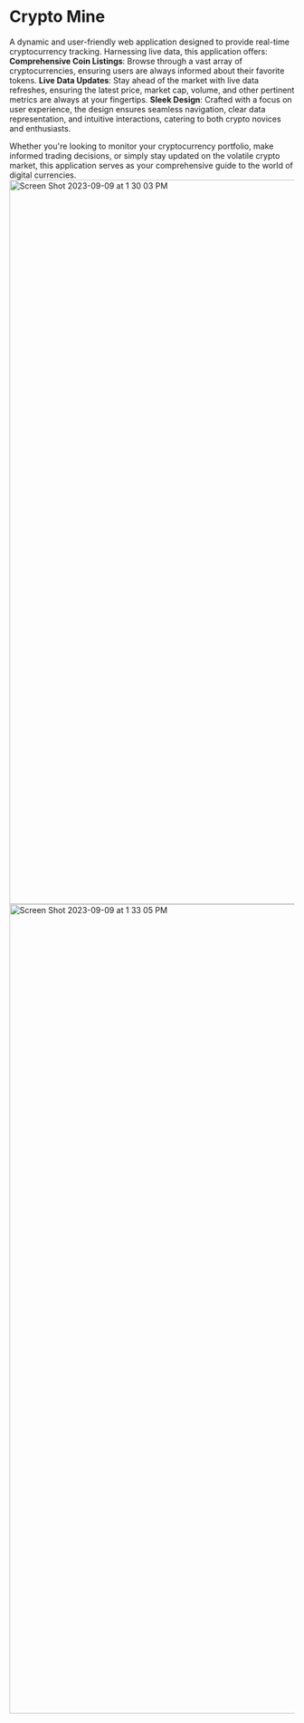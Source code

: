# Crypto Mine

A dynamic and user-friendly web application designed to provide real-time cryptocurrency tracking. Harnessing live data, this application offers:
**Comprehensive Coin Listings**: Browse through a vast array of cryptocurrencies, ensuring users are always informed about their favorite tokens.
**Live Data Updates**: Stay ahead of the market with live data refreshes, ensuring the latest price, market cap, volume, and other pertinent metrics are always at your fingertips.
**Sleek Design**: Crafted with a focus on user experience, the design ensures seamless navigation, clear data representation, and intuitive interactions, catering to both crypto novices and enthusiasts.

Whether you're looking to monitor your cryptocurrency portfolio, make informed trading decisions, or simply stay updated on the volatile crypto market, this application serves as your comprehensive guide to the world of digital currencies.
<img width="1278" alt="Screen Shot 2023-09-09 at 1 30 03 PM" src="https://github.com/yahya090/CryptoTracker/assets/128873216/0091acd7-25f2-4239-b473-f08702a2563d">
<img width="1428" alt="Screen Shot 2023-09-09 at 1 33 05 PM" src="https://github.com/yahya090/CryptoTracker/assets/128873216/cfafe5e4-dd04-4826-b843-4513610df8b3">
